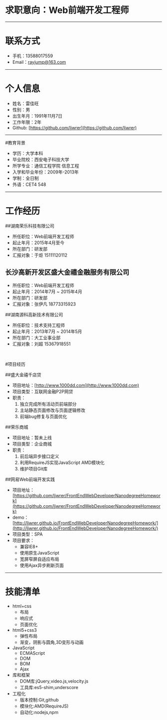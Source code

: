 # 求职意向：Web前端开发工程师

---

# 联系方式

- 手机：13588017559
- Email：rayjump@163.com

---

# 个人信息

 - 姓名：雷佳旺
 - 性别：男
 - 出生年月：1991年11月7日
 - 工作年限：2年
 - Github: [https://github.com/ljwrer](https://github.com/ljwrer)

---

#教育背景

 - 学历：大学本科
 - 毕业院校：西安电子科技大学
 - 所学专业：通信工程学院 信息工程
 - 入学和毕业年份：2009年-2013年
 - 学制：全日制
 - 外语：CET4 548

---

# 工作经历

##湖南荣乐科技有限公司

- 所任职位：Web前端开发工程师
- 起止年月：2015年4月至今
- 所在部门：研发部
- 汇报对象：于炬 15111120112

## 长沙高新开发区盛大金禧金融服务有限公司

- 所任职位：Web前端开发工程师
- 起止年月：2014年7月 ~ 2015年4月
- 所在部门：研发部
- 汇报对象：张伊凡 18773315923

##湖南源科高新技术有限公司

- 所任职位：技术支持工程师
- 起止年月：2013年7月 ~ 2014年5月
- 所在部门：大工业事业部
- 汇报对象：刘超 15367918551

<br />

#项目经历

##盛大金禧千店贷

 - 项目地址：[http://www.1000dd.com](http://www.1000dd.com)
 - 项目类型：互联网金融P2P网贷
 - 职责：
	 1. 独立完成所有活动页前端部分
	 2. 主站静态页面修改与页面逻辑修改
	 3. 前端bug修复与页面优化

##荣乐商城
 - 项目地址：暂未上线
 - 项目类型：企业商城
 - 职责：
	 1. 前后端异步接口定义
	 2. 利用RequireJS实现JavaScript AMD模块化
     3. 维护项目Git库

##网易Web前端开发实践
 - 项目地址：[https://github.com/ljwrer/FrontEndWebDeveloperNanodegreeHomework](https://github.com/ljwrer/FrontEndWebDeveloperNanodegreeHomework)
 - demo：[http://ljwrer.github.io/FrontEndWebDeveloperNanodegreeHomework/](http://ljwrer.github.io/FrontEndWebDeveloperNanodegreeHomework/)
 - 项目类型：SPA
 - 项目要求：
	 - 兼容IE8+
	 - 使用原生JavaScript
	 - 宽屏窄屏自适应布局
	 - 使用Ajax异步刷新页面

---

# 技能清单
 - html+css
	 - 布局
	 - 响应式
	 - 页面优化
 - html5+css3
	 - 弹性布局
	 - 渐变，阴影与圆角,3D变形与动画
 - JavaScript
	 - ECMAScript
	 - DOM
	 - BOM
	 - Ajax
 - 库和框架
	 - DOM库:jQuery,video.js,velocity.js
	 - 工具库:es5-shim,underscore
 - 工程化
	 - 版本控制:Git,github
	 - 模块化:AMD(RequireJS)
	 - 自动化:nodejs,npm



